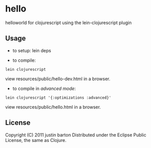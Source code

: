 # hello

helloworld for clojurescript using the lein-clojurescript plugin

## Usage

* to setup:      lein deps

* to compile:
```
lein clojurescript
```
view resources/public/hello-dev.html in a browser.

* to compile in *advanced mode*:
```
lein clojurescript '{:optimizations :advanced}'
```
view resources/public/hello.html in a browser.

## License
Copyright (C) 2011 justin barton
Distributed under the Eclipse Public License, the same as Clojure.
